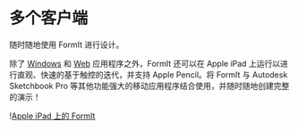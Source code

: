 # 多个客户端

随时随地使用 FormIt 进行设计。

除了 [Windows](https://formit.autodesk.com/download) 和 [Web](https://formit.autodesk.com/app) 应用程序之外，FormIt 还可以在 Apple iPad 上运行以进行直观、快速的基于触控的迭代，并支持 Apple Pencil。将 FormIt 与 Autodesk Sketchbook Pro 等其他功能强大的移动应用程序结合使用，并随时随地创建完整的演示！

\![Apple iPad 上的 FormIt](<../.gitbook/assets/ipad scenes (1).png>)
